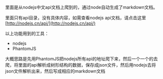 里面是从nodejs中文api文档上爬到的，通过node自动生成了markdown文档。

里面只有api目录，没有具体内容，如需查看nodejs api文档，请点击这里[http://nodejs.cn/api/](http://nodejs.cn/api/)

以上功能用到的工具：
+ nodejs
+ PhantomJS

大概思路是先用PhantomJS把nodejs所有api的地址爬下来，然后一个一个的去爬，将里面的api解析成树形结构的数据，保存成json文件，然后用nodejs去将json文件解析出来，然后写成相应的markdown文档
